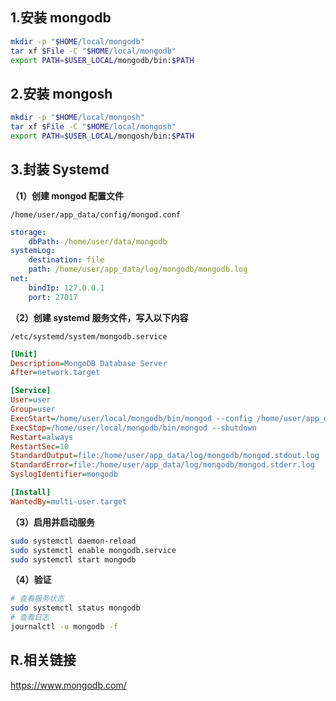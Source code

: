 ## 1.安装 mongodb

```bash
mkdir -p "$HOME/local/mongodb"
tar xf $File -C "$HOME/local/mongodb"
export PATH=$USER_LOCAL/mongodb/bin:$PATH
```

## 2.安装 mongosh

```bash
mkdir -p "$HOME/local/mongosh"
tar xf $File -C "$HOME/local/mongosh"
export PATH=$USER_LOCAL/mongosh/bin:$PATH
```

## 3.封装 Systemd

**（1）创建 mongod 配置文件**

`/home/user/app_data/config/mongod.conf`

```yml
storage:
    dbPath: /home/user/data/mongodb
systemLog:
    destination: file
    path: /home/user/app_data/log/mongodb/mongodb.log
net:
    bindIp: 127.0.0.1
    port: 27017
```

**（2）创建 systemd 服务文件，写入以下内容**

`/etc/systemd/system/mongodb.service`

```ini
[Unit]
Description=MongoDB Database Server
After=network.target

[Service]
User=user
Group=user
ExecStart=/home/user/local/mongodb/bin/mongod --config /home/user/app_data/config/mongod.conf
ExecStop=/home/user/local/mongodb/bin/mongod --shutdown
Restart=always
RestartSec=10
StandardOutput=file:/home/user/app_data/log/mongodb/mongod.stdout.log
StandardError=file:/home/user/app_data/log/mongodb/mongod.stderr.log
SyslogIdentifier=mongodb

[Install]
WantedBy=multi-user.target
```

**（3）启用并启动服务**

```bash
sudo systemctl daemon-reload
sudo systemctl enable mongodb.service
sudo systemctl start mongodb
```

**（4）验证**

```bash
# 查看服务状态
sudo systemctl status mongodb
# 查看日志
journalctl -u mongodb -f
```

## R.相关链接

https://www.mongodb.com/
